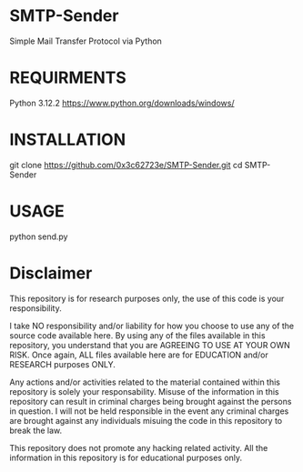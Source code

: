 # SMTP-Sender
Simple Mail Transfer Protocol via Python

# REQUIRMENTS
Python 3.12.2
https://www.python.org/downloads/windows/

# INSTALLATION
git clone https://github.com/0x3c62723e/SMTP-Sender.git
cd SMTP-Sender

# USAGE
python send.py

# Disclaimer
This repository is for research purposes only, the use of this code is your responsibility.

I take NO responsibility and/or liability for how you choose to use any of the source code available here. By using any of the files available in this repository, you understand that you are AGREEING TO USE AT YOUR OWN RISK. Once again, ALL files available here are for EDUCATION and/or RESEARCH purposes ONLY.

Any actions and/or activities related to the material contained within this repository is solely your responsability. Misuse of the information in this repository can result in criminal charges being brought against the persons in question. I will not be held responsible in the event any criminal charges are brought against any individuals misuing the code in this repository to break the law.

This repository does not promote any hacking related activity. All the information in this repository is for educational purposes only.
